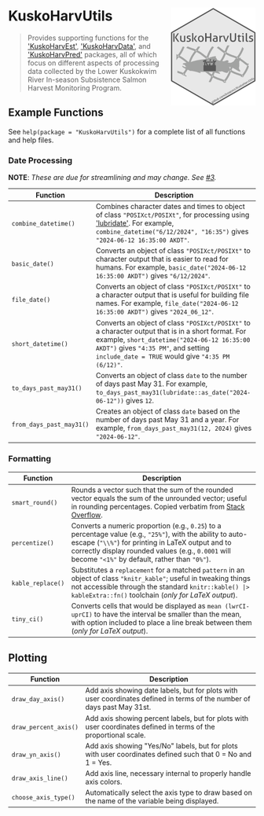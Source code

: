 # KuskoHarvUtils  <img src="man/figures/sticker/KuskoHarvUtils-logo.png" align="right" height=200px/>

> Provides supporting functions for the ['KuskoHarvEst'](https://www.github.com/bstaton1/KuskoHarvEst), ['KuskoHarvData'](https://www.github.com/bstaton1/KuskoHarvData), and ['KuskoHarvPred'](https://www.github.com/bstaton1/KuskoHarvPred) packages, all of which focus on different aspects of processing data collected by the Lower Kuskokwim River In-season Subsistence Salmon Harvest Monitoring Program.

## Example Functions

See `help(package = "KuskoHarvUtils")` for a complete list of all functions and help files.

### Date Processing

**NOTE**: _These are due for streamlining and may change. See [#3](https://github.com/bstaton1/KuskoHarvUtils/issues/3)._

| Function                 	| Description                                                                                                                                                                                                                           	|
|--------------------------	|---------------------------------------------------------------------------------------------------------------------------------------------------------------------------------------------------------------------------------------	|
| `combine_datetime()`     	| Combines character dates and times to object of class `"POSIXct/POSIXt"`, for processing using ['lubridate'](https://lubridate.tidyverse.org/). For example, `combine_datetime("6/12/2024", "16:35")` gives `"2024-06-12 16:35:00 AKDT"`.     	|
| `basic_date()`           	| Converts an object of class `"POSIXct/POSIXt"` to character output that is easier to read for humans. For example, `basic_date("2024-06-12 16:35:00 AKDT")` gives `"6/12/2024"`.                                                              	|
| `file_date()`            	| Converts an object of class `"POSIXct/POSIXt"` to a character output that is useful for building file names. For example, `file_date("2024-06-12 16:35:00 AKDT")` gives `"2024_06_12"`.                                                       	|
| `short_datetime()`       	| Converts an object of class `"POSIXct/POSIXt"` to a character output that is in a short format. For example, `short_datetime("2024-06-12 16:35:00 AKDT")` gives `"4:35 PM"`, and setting `include_date = TRUE` would give `"4:35 PM (6/12)"`. 	|
| `to_days_past_may31()`   	| Converts an object of class `date` to the number of days past May 31. For example, `to_days_past_may31(lubridate::as_date("2024-06-12"))` gives `12`.                                                                                 	|
| `from_days_past_may31()` 	| Creates an object of class `date` based on the number of days past May 31 and a year. For example, `from_days_past_may31(12, 2024)` gives `"2024-06-12"`.                                                                             	|

### Formatting

| Function          	| Description                                                                                                                                                                                                                                                                                           	|
|-------------------	|-------------------------------------------------------------------------------------------------------------------------------------------------------------------------------------------------------------------------------------------------------------------------------------------------------	|
| `smart_round()`   	| Rounds a vector such that the sum of the rounded vector equals the sum of the unrounded vector; useful in rounding percentages. Copied verbatim from [Stack Overflow](https://stackoverflow.com/questions/32544646/round-vector-of-numerics-to-integer-while-preserving-their-sum/35930285#35930285). 	|
| `percentize()`    	| Converts a numeric proportion (e.g., `0.25`) to a percentage value (e.g., `"25%"`), with the ability to auto-escape (`"\\%"`) for printing in LaTeX output and to correctly display rounded values (e.g., `0.0001` will become `"<1%"` by default, rather than `"0%"`).                            	|
| `kable_replace()` 	| Substitutes a `replacement` for a matched `pattern` in an object of class `"knitr_kable"`; useful in tweaking things not accessible through the standard `knitr::kable() \|> kableExtra::fn()` toolchain (_only for LaTeX output_).                                                	|
| `tiny_ci()`       	| Converts cells that would be displayed as `mean (lwrCI-uprCI)` to have the interval be smaller than the mean, with option included to place a line break between them (_only for LaTeX output_).                                                                                                      	|

## Plotting

| Function              	| Description                                                                                                             	|
|-----------------------	|-------------------------------------------------------------------------------------------------------------------------	|
| `draw_day_axis()`     	| Add axis showing date labels, but for plots with user coordinates defined in terms of the number of days past May 31st. 	|
| `draw_percent_axis()` 	| Add axis showing percent labels, but for plots with user coordinates defined in terms of the proportional scale.        	|
| `draw_yn_axis()`      	| Add axis showing "Yes/No" labels, but for plots with user coordinates defined such that 0 = No and 1 = Yes.             	|
| `draw_axis_line()`    	| Add axis line, necessary internal to properly handle axis colors.                                                       	|
| `choose_axis_type()`  	| Automatically select the axis type to draw based on the name of the variable being displayed.                           	|
